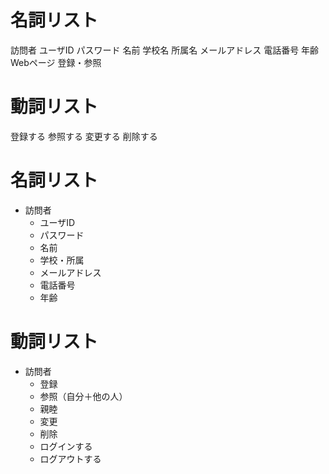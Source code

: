 # 名詞リスト
訪問者
ユーザID
パスワード
名前
学校名
所属名
メールアドレス
電話番号
年齢
Webページ
登録・参照



# 動詞リスト
登録する
参照する
変更する
削除する



# 名詞リスト
- 訪問者
  - ユーザID
  - パスワード
  - 名前
  - 学校・所属
  - メールアドレス
  - 電話番号
  - 年齢
 
# 動詞リスト
- 訪問者
  - 登録
  - 参照（自分＋他の人）
  - 親睦
  - 変更
  - 削除
  - ログインする
  - ログアウトする